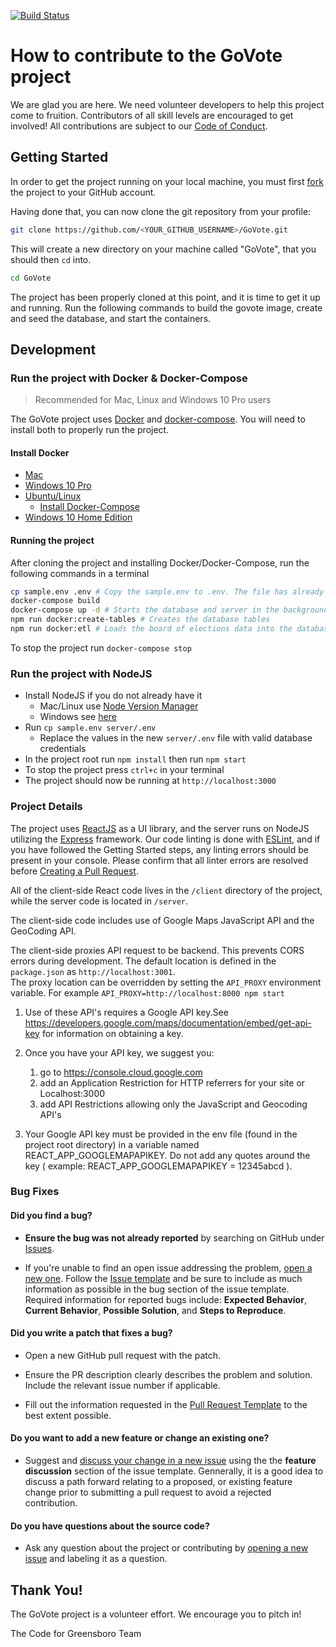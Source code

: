 [![Build Status](https://travis-ci.org/codeforgso/GoVote.svg?branch=dev)](https://travis-ci.org/codeforgso/GoVote)

# How to contribute to the GoVote project

We are glad you are here. We need volunteer developers to help this project come to fruition. Contributors of all skill levels are encouraged to get involved! All contributions are subject to our [Code of Conduct](./CODE_OF_CONDUCT.md).

## Getting Started

In order to get the project running on your local machine, you must first [fork](https://help.github.com/articles/fork-a-repo/) the project to your GitHub account.

Having done that, you can now clone the git repository from your profile:

```sh
git clone https://github.com/<YOUR_GITHUB_USERNAME>/GoVote.git
```

This will create a new directory on your machine called "GoVote", that you should then `cd` into.

```sh
cd GoVote
```

The project has been properly cloned at this point, and it is time to get it up and running. Run the following commands to build the govote image, create and seed the database, and start the containers.

## Development

### Run the project with Docker & Docker-Compose

>Recommended for Mac, Linux and Windows 10 Pro users

The GoVote project uses [Docker](https://docs.docker.com/install/) and [docker-compose](https://docs.docker.com/compose/install/). You will need to install both to properly run the project.

#### Install Docker

- [Mac](https://docs.docker.com/docker-for-mac/install/)
- [Windows 10 Pro](https://docs.docker.com/docker-for-windows/install/)
- [Ubuntu/Linux](https://docs.docker.com/install/linux/docker-ce/ubuntu/)
  - [Install Docker-Compose](https://docs.docker.com/compose/install/)
- [Windows 10 Home Edition](https://docs.docker.com/toolbox/overview/)

#### Running the project

After cloning the project and installing Docker/Docker-Compose, run the following commands in a terminal

```sh
cp sample.env .env # Copy the sample.env to .env. The file has already been filled with default values
docker-compose build
docker-compose up -d # Starts the database and server in the background. Access the app at http://localhost:3000
npm run docker:create-tables # Creates the database tables
npm run docker:etl # Loads the board of elections data into the database
```

To stop the project run `docker-compose stop`

### Run the project with NodeJS

- Install NodeJS if you do not already have it
  - Mac/Linux use [Node Version Manager](https://github.com/creationix/nvm)
  - Windows see [here](https://nodejs.org/en/download/)
- Run `cp sample.env server/.env`
  - Replace the values in the new `server/.env` file with valid database credentials
- In the project root run `npm install` then run `npm start`
- To stop the project press `ctrl+c` in your terminal
- The project should now be running at `http://localhost:3000`

### Project Details

The project uses [ReactJS](https://reactjs.org/) as a UI library, and the server runs on NodeJS utilizing the [Express](https://expressjs.com/) framework. Our code linting is done with [ESLint](https://eslint.org/), and if you have followed the Getting Started steps, any linting errors should be present in your console. Please confirm that all linter errors are resolved before [Creating a Pull Request](https://help.github.com/articles/creating-a-pull-request/).

All of the client-side React code lives in the `/client` directory of the project, while the server code is located in `/server`.

The client-side code includes use of Google Maps JavaScript API and the GeoCoding API.

The client-side proxies API request to be backend. This prevents CORS errors during development. The default location is defined in the `package.json` as `http://localhost:3001`.  
The proxy location can be overridden by setting the `API_PROXY` environment variable. For example `API_PROXY=http://localhost:8000 npm start`

1. Use of these API's requires a Google API key.See https://developers.google.com/maps/documentation/embed/get-api-key for information on obtaining a key.

1. Once you have your API key, we suggest you:
    1. go to https://console.cloud.google.com
    1. add an Application Restriction for HTTP referrers for your site or Localhost:3000
    1. add API Restrictions allowing only the JavaScript and Geocoding API's

1. Your Google API key must be provided in the env file (found in the project root directory) in a variable named REACT_APP_GOOGLEMAPAPIKEY. Do not add any quotes around the key ( example: REACT_APP_GOOGLEMAPAPIKEY = 12345abcd ).

### Bug Fixes

#### **Did you find a bug?**

- **Ensure the bug was not already reported** by searching on GitHub under [Issues](https://github.com/codeforgso/GoVote/issues/new).

- If you're unable to find an open issue addressing the problem, [open a new one](https://github.com/codeforgso/GoVote/issues/new).
Follow the [Issue template](./ISSUE_TEMPLATE.md) and be sure to include as much information as possible in the bug section of the issue template. Required information for reported bugs include: **Expected Behavior**, **Current Behavior**, **Possible Solution**, and **Steps to Reproduce**.

#### **Did you write a patch that fixes a bug?**

- Open a new GitHub pull request with the patch.

- Ensure the PR description clearly describes the problem and solution. Include the relevant issue number if applicable.

- Fill out the information requested in the [Pull Request Template](./PULL_REQUEST_TEMPLATE.md) to the best extent possible.

#### **Do you want to add a new feature or change an existing one?**

- Suggest and [discuss your change in a new issue](https://github.com/codeforgso/GoVote/issues/new) using the the **feature discussion** section of the issue template. Gennerally, it is a good idea to discuss a path forward relating to a proposed, or existing feature change prior to submitting a pull request to avoid a rejected contribution.

#### **Do you have questions about the source code?**

- Ask any question about the project or contributing by [opening a new issue](https://github.com/codeforgso/GoVote/issues/new) and labeling it as a question.

## Thank You!

The GoVote project is a volunteer effort. We encourage you to pitch in!

The Code for Greensboro Team
